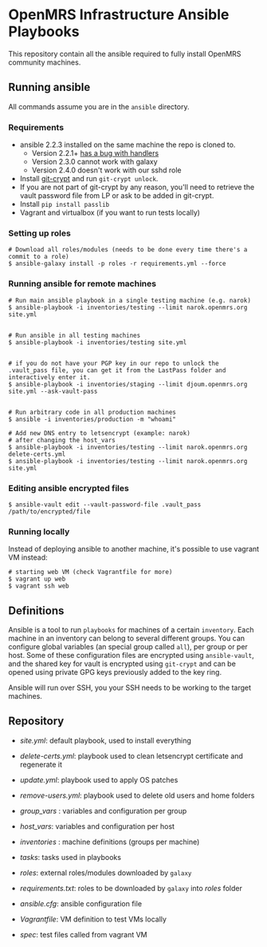 OpenMRS Infrastructure Ansible Playbooks
======================
This repository contain all the ansible required to fully install OpenMRS community machines.


## Running ansible
All commands assume you are in the `ansible` directory.

### Requirements
* ansible 2.2.3 installed on the same machine the repo is cloned to.
  * Version 2.2.1+ [has a bug with handlers](https://github.com/ansible/ansible/issues/20603)
  * Version 2.3.0 cannot work with galaxy
  * Version 2.4.0 doesn't work with our sshd role
* Install [git-crypt](https://www.agwa.name/projects/git-crypt/) and run `git-crypt unlock`.
* If you are not part of git-crypt by any reason, you'll need to retrieve the vault password file from LP or ask to be added in git-crypt.
* Install `pip install passlib`
* Vagrant and virtualbox (if you want to run tests locally)

### Setting up roles
```
# Download all roles/modules (needs to be done every time there's a commit to a role)
$ ansible-galaxy install -p roles -r requirements.yml --force
```


### Running ansible for remote machines

```
# Run main ansible playbook in a single testing machine (e.g. narok)
$ ansible-playbook -i inventories/testing --limit narok.openmrs.org site.yml


# Run ansible in all testing machines
$ ansible-playbook -i inventories/testing site.yml


# if you do not have your PGP key in our repo to unlock the .vault_pass file, you can get it from the LastPass folder and interactively enter it.
$ ansible-playbook -i inventories/staging --limit djoum.openmrs.org site.yml --ask-vault-pass


# Run arbitrary code in all production machines
$ ansible -i inventories/production -m "whoami"

# Add new DNS entry to letsencrypt (example: narok)
# after changing the host_vars
$ ansible-playbook -i inventories/testing --limit narok.openmrs.org delete-certs.yml
$ ansible-playbook -i inventories/testing --limit narok.openmrs.org site.yml
```

### Editing ansible encrypted files

```
$ ansible-vault edit --vault-password-file .vault_pass /path/to/encrypted/file
```

### Running locally

Instead of deploying ansible to another machine, it's possible to use vagrant VM instead:
```
# starting web VM (check Vagrantfile for more)
$ vagrant up web
$ vagrant ssh web
```


## Definitions

Ansible is a tool to run `playbooks` for machines of a certain `inventory`. Each machine
in an inventory can belong to several different groups. You can configure global variables
(an special group called `all`), per group or per host. Some of these configuration files
are encrypted using `ansible-vault`, and the shared key for vault is encrypted using `git-crypt`
and can be opened using private GPG keys previously added to the key ring.

Ansible will run over SSH, you your SSH needs to be working to the target machines.

## Repository

  - _site.yml_: default playbook, used to install everything
  - _delete-certs.yml_: playbook used to clean letsencrypt certificate and regenerate it
  - _update.yml_: playbook used to apply OS patches
  - _remove-users.yml_: playbook used to delete old users and home folders


  - _group_vars_ : variables and configuration per group
  - _host_vars_: variables and configuration per host
  - _inventories_ : machine definitions (groups per machine)
  - _tasks_: tasks used in playbooks
  - _roles_: external roles/modules downloaded by `galaxy`
  - _requirements.txt_: roles to be downloaded by `galaxy` into _roles_ folder
  - _ansible.cfg_: ansible configuration file
  - _Vagrantfile_: VM definition to test VMs locally
  - _spec_: test files called from vagrant VM
